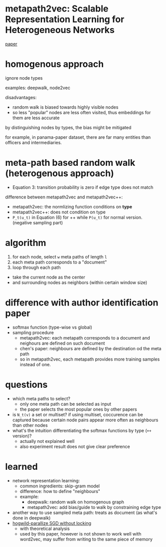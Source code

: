 # metapath2vec: Scalable Representation Learning for Heterogeneous Networks

[paper](https://www3.nd.edu/%7Edial/publications/dong2017metapath2vec.pdf)

# homogenous approach

ignore node types

examples: deepwalk, node2vec

disadvantages: 

- random walk is biased towards highly visible nodes 
- so less "popular" nodes are less often visited, thus embeddings for them are less accurate

by distinguishing nodes by types, the bias might be mitigated

for example, in panama-paper dataset, there are far many entities than officers and intermediaries.

# meta-path based random walk (heterogenous approach)

- Equation 3: transition probability is zero if edge type does not match

difference between metapath2vec and metapath2vec++: 

- metapath2vec: the normlizing function conditions on **type**
- metapath2vec++: does not condition on type
- `P_t(u_t)` in Equation (6) for ++ while `P(u_t)` for normal version. (negative sampling part)

# algorithm

1. for each node, select `w` meta paths of length `l`
2. each meta path corresponds to a "document"
3. loop through each path
  - take the current node as the center
  - and surrounding nodes as neighbors (within certain window size)


# difference with author identification paper

- softmax function (type-wise vs global)
- sampling procedure
  - metapath2vec: each metapath corresponds to a document and neighours are defined on such document
  - chen's paper: neighbours are defined by the destination od the meta path
  - so in metapath2vec, each metapath provides more training samples instead of one.

# questions

- which meta paths to select?
  - only one meta path can be selected as input
  - the paper selects the most popular ones by other papers
- is `N_t(v)` a set or multiset? if using multiset, coccurence can be captured because certain node pairs appear more often as neighbours than other nodes
- what's the intuition differentiating the softmax functions by type (`++` version)?
  - actually not explained well
  - also experiment result does not give clear preference

# learned

- network representation learning: 
  - common ingredients: skip-gram model
  - difference: how to define "neighbours"
  - example: 
    - deepwalk: random walk on homogenous graph
    - metapath2vec: add bias/guide to walk by constraining edge type
- another way to use sampled meta path: treats as document (as what's done in deepwalk)
- [hogwild-parallize SGD without locking](https://people.eecs.berkeley.edu/~brecht/papers/hogwildTR.pdf)
  - with theoretical analysis
  - used by this paper, however is not shown to work well with word2vec, may suffer from writing to the same piece of memory
